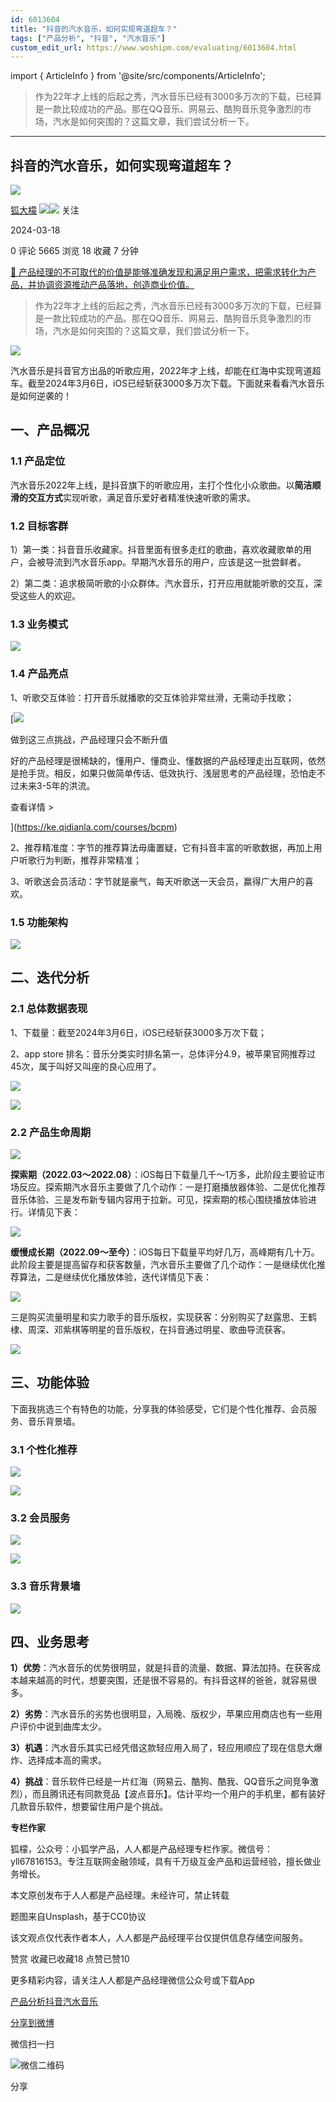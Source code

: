 ```yaml
---
id: 6013604
title: "抖音的汽水音乐，如何实现弯道超车？"
tags: ["产品分析", "抖音", "汽水音乐"]
custom_edit_url: https://www.woshipm.com/evaluating/6013604.html
---
```

import { ArticleInfo } from '@site/src/components/ArticleInfo';

<ArticleInfo
    author="狐大檬"
    authorLink="https://www.woshipm.com/u/141312"
    published="2024-03-18"
    views={5665}
    comments={0}
    collects={18}
/>

> 作为22年才上线的后起之秀，汽水音乐已经有3000多万次的下载，已经算是一款比较成功的产品。那在QQ音乐、网易云、酷狗音乐竞争激烈的市场，汽水是如何突围的？这篇文章，我们尝试分析一下。

---

## 抖音的汽水音乐，如何实现弯道超车？

[![](https://static.woshipm.com/pmapp_avatar_20231128181840_6420.jpeg?imageView2/1/w/72/h/72/q/100)](https://www.woshipm.com/u/141312)

[狐大檬](https://www.woshipm.com/u/141312) ![](https://static.woshipm.com/tag/1121_1@2x.png)![](https://static.woshipm.com/tag/2205_1@2x.png) 关注

2024-03-18

0 评论 5665 浏览 18 收藏 7 分钟

[🔗 产品经理的不可取代的价值是能够准确发现和满足用户需求，把需求转化为产品，并协调资源推动产品落地，创造商业价值。](https://ke.qidianla.com/courses/90pm)

> 作为22年才上线的后起之秀，汽水音乐已经有3000多万次的下载，已经算是一款比较成功的产品。那在QQ音乐、网易云、酷狗音乐竞争激烈的市场，汽水是如何突围的？这篇文章，我们尝试分析一下。

![](https://image.woshipm.com/2023/04/14/ad8e67fa-daa1-11ed-af94-00163e0b5ff3.png)

汽水音乐是抖音官方出品的听歌应用，2022年才上线，却能在红海中实现弯道超车。截至2024年3月6日，iOS已经斩获3000多万次下载。下面就来看看汽水音乐是如何逆袭的！

## 一、产品概况

### 1.1 产品定位

汽水音乐2022年上线，是抖音旗下的听歌应用，主打个性化小众歌曲。以**简洁顺滑的交互方式**实现听歌，满足音乐爱好者精准快速听歌的需求。

### 1.2 目标客群

1）第一类：抖音音乐收藏家。抖音里面有很多走红的歌曲，喜欢收藏歌单的用户，会被导流到汽水音乐app。早期汽水音乐的用户，应该是这一批尝鲜者。

2）第二类：追求极简听歌的小众群体。汽水音乐，打开应用就能听歌的交互，深受这些人的欢迎。

### 1.3 业务模式

![](https://image.woshipm.com/wp-files/2024/03/MIs99tWD9VfaUCnZj77S.png)

### 1.4 产品亮点

1、听歌交互体验：打开音乐就播歌的交互体验非常丝滑，无需动手找歌；

[![](https://image.woshipm.com/2023/07/27/1788a218-2c7f-11ee-b91f-00163e0b5ff3.png)

做到这三点挑战，产品经理只会不断升值

好的产品经理是很稀缺的，懂用户、懂商业、懂数据的产品经理走出互联网，依然是抢手货。相反，如果只做简单传话、低效执行、浅层思考的产品经理，恐怕走不过未来3-5年的洪流。

查看详情 >

](https://ke.qidianla.com/courses/bcpm)

2、推荐精准度：字节的推荐算法毋庸置疑，它有抖音丰富的听歌数据，再加上用户听歌行为判断，推荐非常精准；

3、听歌送会员活动：字节就是豪气，每天听歌送一天会员，赢得广大用户的喜欢。

### 1.5 功能架构

![](https://image.woshipm.com/wp-files/2024/03/aawo2b4EHo5FSbQcg4zO.png)

## 二、迭代分析

### 2.1 总体数据表现

1、下载量：截至2024年3月6日，iOS已经斩获3000多万次下载；

2、app store 排名：音乐分类实时排名第一，总体评分4.9，被苹果官网推荐过45次，属于叫好又叫座的良心应用了。

![](https://image.woshipm.com/wp-files/2024/03/DXxzBxT7rTDkFQvMoHVS.png)

![](https://image.woshipm.com/wp-files/2024/03/81DtI486jmLdorxg70uL.png)

### 2.2 产品生命周期

![](https://image.woshipm.com/wp-files/2024/03/3QeC8LwLzxcR2IrF9HCz.png)

**探索期（2022.03～2022.08）**：iOS每日下载量几千～1万多，此阶段主要验证市场反应。探索期汽水音乐主要做了几个动作：一是打磨播放器体验、二是优化推荐音乐体验、三是发布新专辑内容用于拉新。可见，探索期的核心围绕播放体验进行。详情见下表：

![](https://image.woshipm.com/wp-files/2024/03/u0GffNuchu7YkECtAeDf.png)

**缓慢成长期（2022.09～至今）**：iOS每日下载量平均好几万，高峰期有几十万。此阶段主要是提高留存和获客数量，汽水音乐主要做了几个动作：一是继续优化推荐算法，二是继续优化播放体验，迭代详情见下表：

![](https://image.woshipm.com/wp-files/2024/03/uwiZ8aQkzCBcPBTMwaKK.png)

三是购买流量明星和实力歌手的音乐版权，实现获客：分别购买了赵露思、王鹤棣、周深、邓紫棋等明星的音乐版权，在抖音通过明星、歌曲导流获客。

![](https://image.woshipm.com/wp-files/2024/03/vIbjMGkOOucntPLwCGEG.png)

## 三、功能体验

下面我挑选三个有特色的功能，分享我的体验感受，它们是个性化推荐、会员服务、音乐背景墙。

### 3.1 个性化推荐

![](https://image.woshipm.com/wp-files/2024/03/tAMJTHPCHB4fdFs99gqj.png)

![](https://image.woshipm.com/wp-files/2024/03/VT2FuPK0mw8UOXxii3Kp.png)

### 3.2 会员服务

![](https://image.woshipm.com/wp-files/2024/03/DHrXr3wu5qsxaEvbF8pW.png)

![](https://image.woshipm.com/wp-files/2024/03/VoGtvkxYr0JuWJF0e6Ep.png)

### 3.3 音乐背景墙

![](https://image.woshipm.com/wp-files/2024/03/a6KcpdLWPHSnDnhuCVr5.png)

## 四、业务思考

**1）优势**：汽水音乐的优势很明显，就是抖音的流量、数据、算法加持。在获客成本越来越高的时代，想要突围，还是很不容易的。有抖音这样的爸爸，就容易很多。

**2）劣势**：汽水音乐的劣势也很明显，入局晚、版权少，苹果应用商店也有一些用户评价中说到曲库太少。

**3）机遇**：汽水音乐其实已经凭借这款轻应用入局了，轻应用顺应了现在信息大爆炸、选择成本高的需求。

**4）挑战**：音乐软件已经是一片红海（网易云、酷狗、酷我、QQ音乐之间竞争激烈），而且腾讯还有同款竞品【波点音乐】。估计平均一个用户的手机里，都有装好几款音乐软件，想要留住用户是个挑战。

**专栏作家**

狐檬，公众号：小狐学产品，人人都是产品经理专栏作家。微信号：yll67816153。专注互联网金融领域，具有千万级互金产品和运营经验，擅长做业务增长。

本文原创发布于人人都是产品经理。未经许可，禁止转载

题图来自Unsplash，基于CC0协议

该文观点仅代表作者本人，人人都是产品经理平台仅提供信息存储空间服务。

赞赏 收藏已收藏18 点赞已赞10

更多精彩内容，请关注人人都是产品经理微信公众号或下载App

[产品分析](https://www.woshipm.com/tag/%e4%ba%a7%e5%93%81%e5%88%86%e6%9e%90)[抖音](https://www.woshipm.com/tag/%e6%8a%96%e9%9f%b3)[汽水音乐](https://www.woshipm.com/tag/%e6%b1%bd%e6%b0%b4%e9%9f%b3%e4%b9%90)

[分享到微博](https://service.weibo.com/share/share.php?appkey=2775287854&title=抖音的汽水音乐，如何实现弯道超车？&url=https://www.woshipm.com/evaluating/6013604.html&pic=https://image.woshipm.com/2023/04/14/ad8e67fa-daa1-11ed-af94-00163e0b5ff3.png)

微信扫一扫

![微信二维码](https://api.pwmqr.com/qrcode/create/?url=https://www.woshipm.com/evaluating/6013604.html)

分享